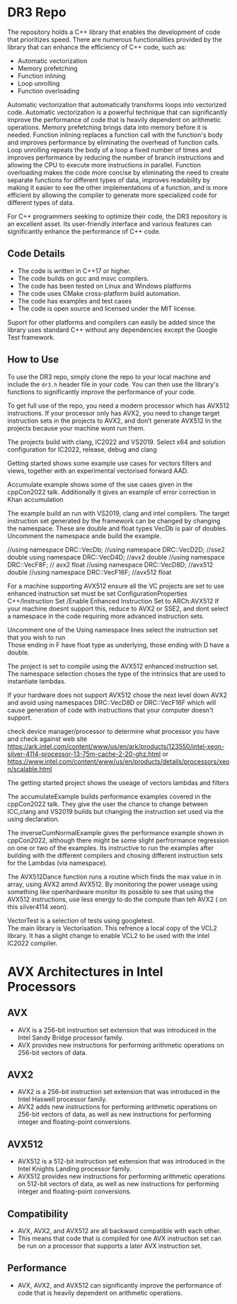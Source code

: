 # DR3 Repo

The repository holds a C++ library that enables the development of code that prioritizes speed.
There are numerous functionalities provided by the library that can enhance the efficiency of C++ code, such as:
- Automatic vectorization
- Memory prefetching
- Function inlining
- Loop unrolling
- Function overloading

Automatic vectorization that automatically transforms loops into vectorized code. Automatic vectorization is a powerful technique that can significantly improve the performance of code that is heavily dependent on arithmetic operations.
Memory prefetching brings data into memory before it is needed.
Function inlining replaces a function call with the function's body and improves performance by eliminating the overhead of function calls.
Loop unrolling repeats the body of a loop a fixed number of times and improves performance by reducing the number of branch instructions and allowing the CPU to execute more instructions in parallel.
Function overloading makes the code more concise by eliminating the need to create separate functions for different types of data, improves readability by making it easier to see the other implementations of a function, and is more efficient by allowing the compiler to generate more specialized code for different types of data.

For C++ programmers seeking to optimize their code, the DR3 repository is an excellent asset. Its user-friendly interface and various features can significantly enhance the performance of C++ code.

## Code Details

* The code is written in C++17 or higher.
* The code builds on gcc and msvc compilers.
* The code has been tested on Linux and Windows platforms
* The code uses CMake cross-platform build automation.
* The code has examples and test cases
* The code is open source and licensed under the MIT license.

Suport for other platforms and compilers can easily be added since the library uses standard C++ without any dependencies except the Google Test framework.

## How to Use

To use the DR3 repo, simply clone the repo to your local machine and include the `dr3.h` header file in your code. You can then use the library's functions to significantly improve the performance of your code.

To get full use of the repo, you need a modern processor which has AVX512 instructions. 
If your processor only has  AVX2, you need to change target instruction sets in the projects to AVX2, and don’t generate AVX512
In the projects because your machine wont run them.
 
The projects build with clang, IC2022 and VS2019.
Select x64 and solution configuration  for IC2022, release, debug and clang

Getting started shows some example use cases for vectors filters and views, together with an experimental
vectorised forward AAD.

Accumulate example shows some of the use cases given in the cppCon2022 talk.
Additionally it gives an example of error correction in Khan accumulation

The example build an run with VS2019, clang and intel compilers. The target instruction set 
generated by the framework can be changed by changing the namespace. These are double and float
types  VecDb is pair of doubles. Uncomment the namespace ande build the example.

//using namespace DRC::VecDb;
//using namespace DRC::VecD2D;  //sse2   double
using namespace DRC::VecD4D;	//avx2   double
//using namespace DRC::VecF8F;	// avx2  float
//using namespace DRC::VecD8D;  //avx512 double
//using namespace DRC::VecF16F; //avx512   float

For a machine supporting AVX512 ensure all the VC projects are set to use  enhanced instruction set must be set 
ConfigurationProperties C++/Instruction Set /Enable Enhanced Instruction Set to ARCh:AVX512
If your machine doesnt support this, reduce to AVX2 or SSE2, and dont select a namespace in the code requiring more advanced instruction
sets.

Uncomment one of the Using namespace lines  select the instruction set that you wish to run  
Those ending in F have float type as underlying, those ending with D have a double.

The project is set to compile using the AVX512  enhanced instruction set. The namespace selection 
choses the type of the intrinsics that are used to instantiate lambdas.

If your hardware does not support AVX512 chose the next level down AVX2 and avoid using namespaces 
DRC::VecD8D or DRC::VecF16F which will cause generation of code with instructions that your computer doesn't support. 

check device manager/processor to determine what processor you have and check against web site 
https://ark.intel.com/content/www/us/en/ark/products/123550/intel-xeon-silver-4114-processor-13-75m-cache-2-20-ghz.html
or
https://www.intel.com/content/www/us/en/products/details/processors/xeon/scalable.html

The getting started project shows the useage of vectors lambdas and filters

The accumulateExample builds performance examples covered in the cppCon2022 talk. 
They give the user the chance to change between ICC,clang and VS2019 builds but changing the
instruction set used via the using declaration.

The inverseCumNormalExample  gives the performance example shown in cppCon2022, although there might be some slight
perfrormance regression on one or two of the examples.   Its instructive to run the examples after building with the
different compilers and  chosing different instruction sets for the Lambdas (via namespace).

The AVX512Dance function runs a routine which finds the max value in in array, using AVX2 amnd AVX512. By monitoring the
power useage using something like openhardware monitor its possible to see that using the AVX512 instructions, use less
energy to do the compute than teh AVX2 ( on this silver4114 xeon).

VectorTest is a selection of tests using googletest.  
The main library is  Vectorisation.  This refrence a local copy of the VCL2 library.  It has a slight change to enable
VCL2 to be used with the intel IC2022 compiler.


# AVX Architectures in Intel Processors

## AVX

* AVX is a 256-bit instruction set extension that was introduced in the Intel Sandy Bridge processor family.
* AVX provides new instructions for performing arithmetic operations on 256-bit vectors of data.

## AVX2

* AVX2 is a 256-bit instruction set extension that was introduced in the Intel Haswell processor family.
* AVX2 adds new instructions for performing arithmetic operations on 256-bit vectors of data, as well as new instructions for performing integer and floating-point conversions.

## AVX512

* AVX512 is a 512-bit instruction set extension that was introduced in the Intel Knights Landing processor family.
* AVX512 provides new instructions for performing arithmetic operations on 512-bit vectors of data, as well as new instructions for performing integer and floating-point conversions.

## Compatibility

* AVX, AVX2, and AVX512 are all backward compatible with each other.
* This means that code that is compiled for one AVX instruction set can be run on a processor that supports a later AVX instruction set.

## Performance

* AVX, AVX2, and AVX512 can significantly improve the performance of code that is heavily dependent on arithmetic operations.
